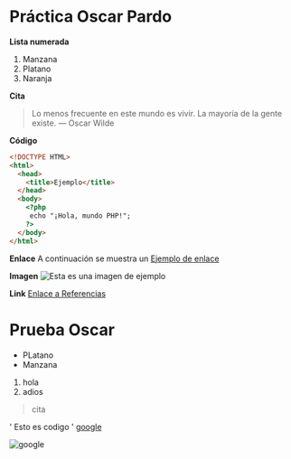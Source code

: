 # Práctica Oscar Pardo

**Lista numerada**
1. Manzana
2. Platano
3. Naranja

**Cita**
> Lo menos frecuente en este mundo es vivir. La mayoría de la gente existe.  — Oscar Wilde

**Código**
```html
<!DOCTYPE HTML>
<html>
  <head>
    <title>Ejemplo</title>
  </head>
  <body>
    <?php
     echo "¡Hola, mundo PHP!";
    ?>
  </body>
</html>
```

**Enlace**
A continuación se muestra un [Ejemplo de enlace](https://amazon.es/ "A comprar!")

**Imagen**
![Esta es una imagen de ejemplo](https://github.githubassets.com/images/modules/logos_page/GitHub-Mark.png)

**Link**
[Enlace a Referencias](referencias.md)


# Prueba Oscar


- PLatano
- Manzana

1. hola
2. adios

> cita 

'
Esto es codigo
'
[google](https://google.es)

![google](https://github.githubassets.com/images/modules/logos_page/GitHub-Mark.png)
